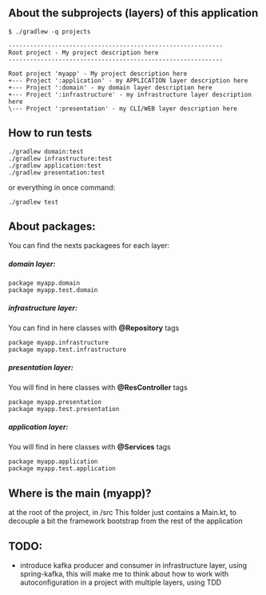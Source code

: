 
## About the subprojects (layers) of this application
```
$ ./gradlew -q projects

------------------------------------------------------------
Root project - My project description here
------------------------------------------------------------

Root project 'myapp' - My project description here
+--- Project ':application' - my APPLICATION layer description here
+--- Project ':domain' - my domain layer description here
+--- Project ':infrastructure' - my infrastructure layer description here
\--- Project ':presentation' - my CLI/WEB layer description here
```

## How to run tests

```
./gradlew domain:test
./gradlew infrastructure:test
./gradlew application:test
./gradlew presentation:test
```

or everything in once command:
```
./gradlew test
```

## About packages:
You can find the nexts packagees for each layer:

##### domain layer:
```
package myapp.domain
package myapp.test.domain
```

##### infrastructure layer: 
You can find in here classes with **@Repository** tags
```
package myapp.infrastructure
package myapp.test.infrastructure
```

##### presentation layer: 
You will find in here classes with **@ResController** tags
```
package myapp.presentation
package myapp.test.presentation
```

##### application layer: 
You will find in here classes with **@Services** tags
```
package myapp.application
package myapp.test.application
```

## Where is the main (myapp)?
at the root of the project, in /src
This folder just contains a Main.kt, to decouple a bit the framework bootstrap from the rest of the application
 
## TODO:
- introduce kafka producer and consumer in infrastructure layer, using spring-kafka, this will make me to think about how
to work with autoconfiguration in a project with multiple layers, using TDD
